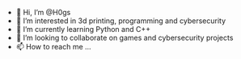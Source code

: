 - 👋 Hi, I’m @H0gs
- 👀 I’m interested in 3d printing, programming and cybersecurity
- 🌱 I’m currently learning Python and C++
- 💞️ I’m looking to collaborate on games and cybersecurity projects
- 📫 How to reach me ...

<!---
H0gs/H0gs is a ✨ special ✨ repository because its `README.md` (this file) appears on your GitHub profile.
You can click the Preview link to take a look at your changes.
--->
